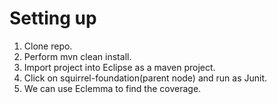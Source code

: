 # Setting up
1) Clone repo.
2) Perform mvn clean install.
3) Import project into Eclipse as a maven project.
4) Click on squirrel-foundation(parent node) and run as Junit. 
5) We can use Eclemma to find the coverage.
